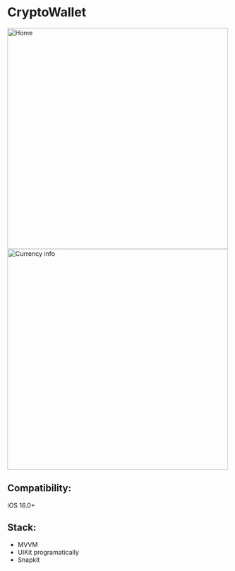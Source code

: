 # CryptoWallet

<img width="500" alt="Home" src="https://github.com/user-attachments/assets/fa0b0686-da41-4160-95b6-a602c4d272f6" />
<img width="500" alt="Currency info" src="https://github.com/user-attachments/assets/f7fb037d-4dfe-42d8-b801-62f609f287e3" />

## Compatibility: 
iOS 16.0+

## Stack: 
- MVVM
- UIKit programatically
- Snapkit
